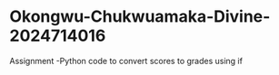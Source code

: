 # Okongwu-Chukwuamaka-Divine-2024714016
Assignment -Python code to convert scores to grades using if
